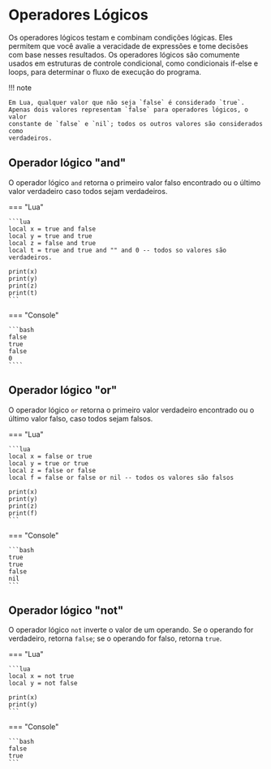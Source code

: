 # Operadores Lógicos

Os operadores lógicos testam e combinam condições lógicas. Eles permitem
que você avalie a veracidade de expressões e tome decisões com base nesses
resultados. Os operadores lógicos são comumente usados em estruturas de
controle condicional, como condicionais if-else e loops, para determinar o
fluxo de execução do programa.

!!! note

    Em Lua, qualquer valor que não seja `false` é considerado `true`.
    Apenas dois valores representam `false` para operadores lógicos, o valor
    constante de `false` e `nil`; todos os outros valores são considerados como
    verdadeiros.

## Operador lógico "and"

O operador lógico `and` retorna o primeiro valor falso encontrado ou o último
valor verdadeiro caso todos sejam verdadeiros.

=== "Lua"

    ```lua
    local x = true and false
    local y = true and true
    local z = false and true
    local t = true and true and "" and 0 -- todos so valores são verdadeiros.

    print(x)
    print(y)
    print(z)
    print(t)
    ```

=== "Console"

    ```bash
    false
    true
    false
    0
    ````

## Operador lógico "or"

O operador lógico `or` retorna o primeiro valor verdadeiro encontrado ou o
último valor falso, caso todos sejam falsos.

=== "Lua"

    ```lua
    local x = false or true
    local y = true or true
    local z = false or false
    local f = false or false or nil -- todos os valores são falsos

    print(x)
    print(y)
    print(z)
    print(f)
    ```

=== "Console"

    ```bash
    true
    true
    false
    nil
    ```

## Operador lógico "not"

O operador lógico `not` inverte o valor de um operando. Se o operando for
verdadeiro, retorna `false`; se o operando for falso, retorna `true`.

=== "Lua"

    ```lua
    local x = not true
    local y = not false

    print(x)
    print(y)
    ```

=== "Console"

    ```bash
    false
    true
    ```
